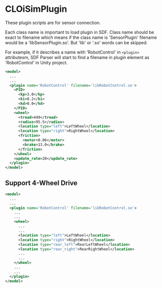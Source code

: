 # CLOiSimPlugin

These plugin scripts are for sensor connection.

Each class name is important to load plugin in SDF. Class name should be exact to filename which means if the class name is 'SensorPlugin' filename would be a 'libSensorPlugin.so'. But 'lib' or '.so' words can be skipped.

For example, if it describes a name with 'RobotControl' in `<plugin>` attributesm, SDF Parser will start to find a filename in plugin element as 'RobotControl' in Unity project.

```xml
<model>
  ...
  ...
  <plugin name='RobotControl' filename='libRobotControl.so'>
    <PID>
      <kp>3.0</kp>
      <ki>0.2</ki>
      <kd>0.0</kd>
    </PID>
    <wheel>
      <tread>449</tread>
      <radius>95.5</radius>
      <location type="left">LeftWheel</location>
      <location type="right">RightWheel</location>
      <friction>
        <motor>0.06</motor>
        <brake>13.0</brake>
      </friction>
    </wheel>
    <update_rate>20</update_rate>
  </plugin>
</model>
```

## Support 4-Wheel Drive

```xml
<model>
  ...
  ...
  <plugin name='RobotControl' filename='libRobotControl.so'>
    ...
    ...
    <wheel>
      ...
      ...
      <location type="left">LeftWheel</location>
      <location type="right">RightWheel</location>
      <location type="rear_left">RearLeftWheel</location>
      <location type="rear_right">RearRightWheel</location>
      ...
      ...
    </wheel>
    ...
    ...
  </plugin>
</model>
```
